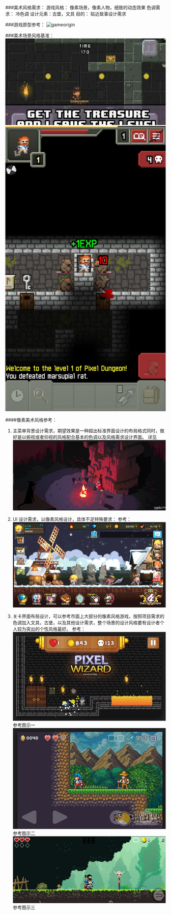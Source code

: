 ###美术风格需求：
游戏风格： 像素场景，像素人物，细致的动态效果
色调需求： 冷色调
设计元素：古堡，文具
目的： 贴近故事设计需求


###游戏原型参考：
![gameorigin](../游戏原型参考.gif)

###美术场景风格基准：
![gameSceneDesgine1](./画风设计参考/参考风格1.jpg)
![gameSceneDesgine2](./画风设计参考/参考风格2.jpg)


####像素美术风格参考：

1. 主菜单背景设计需求，期望效果是一种超出标准界面设计的布局格式同时，做好是以俯视或者仰视的风格配合基本的色调以及风格需求设计界面。
详见 
![MainSceneDesgin](./美术参考/主界面风格参考.png)
2. UI 设计需求，以像素风格设计，具体不足特殊要求：
参考：
![UIDesgin](./美术参考/UI设计参考.png)

3. 关卡界面布局设计，可以参考市面上大部分的像素风格游戏，按照项目需求的色调加入文具，古堡，以及其他设计需求，整个场景的设计风格要有设计者个人较为突出的个性风格最好。
参考：
![barrierSceneDesign](./美术参考/界面设计参考.png)
参考图示一
![barrierSceneDesign](./美术参考/界面设计参考2.png)
参考图示二
![barrierSceneDesign](./美术参考/界面设计参考3.png)
参考图示三